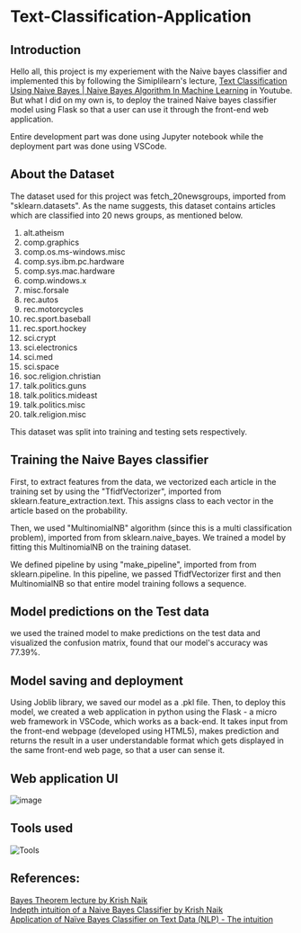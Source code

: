 # Text-Classification-Application

## Introduction
Hello all, this project is my experiement with the Naive bayes classifier and implemented this by following the Simiplilearn's lecture, [Text Classification Using Naive Bayes | Naive Bayes Algorithm In Machine Learning](https://www.youtube.com/watch?v=60pqgfT5tZM) in Youtube. But what I did on my own is, to deploy the trained Naive bayes classifier model using Flask so that a user can use it through the front-end web application.

Entire development part was done using Jupyter notebook while the deployment part was done using VSCode.
## About the Dataset
The dataset used for this project was fetch_20newsgroups, imported from "sklearn.datasets". As the name suggests, this dataset contains articles which are classified into 20 news groups, as mentioned below.

1. alt.atheism
2. comp.graphics
3. comp.os.ms-windows.misc
4. comp.sys.ibm.pc.hardware
5. comp.sys.mac.hardware
6. comp.windows.x
7. misc.forsale
8. rec.autos
9. rec.motorcycles
10. rec.sport.baseball
11. rec.sport.hockey
12. sci.crypt
13. sci.electronics
14. sci.med
15. sci.space
16. soc.religion.christian
17. talk.politics.guns
18. talk.politics.mideast
19. talk.politics.misc
20. talk.religion.misc

This dataset was split into training and testing sets respectively.

## Training the Naive Bayes classifier

First, to extract features from the data, we vectorized each article in the training set by using the "TfidfVectorizer", imported from sklearn.feature_extraction.text. This assigns class to each vector in the article based on the probability. 

Then, we used "MultinomialNB" algorithm (since this is a multi classification problem), imported from from sklearn.naive_bayes. We trained a model by fitting  this MultinomialNB on the training dataset.

We defined pipeline by using "make_pipeline", imported from from sklearn.pipeline. In this pipeline, we passed TfidfVectorizer first and then MultinomialNB so that entire model training follows a sequence. 

## Model predictions on the Test data

we used the trained model to make predictions on the test data and visualized the confusion matrix, found that our model's accuracy was 77.39%. 

## Model saving and deployment

Using Joblib library, we saved our model as a .pkl file. Then, to deploy this model, we created a web application in python using the Flask - a micro web framework in VSCode, which works as a back-end. It takes input from the front-end webpage (developed using HTML5), makes prediction and returns the result in a user understandable format which gets displayed in the same front-end web page, so that a user can sense it.

## Web application UI

![image](https://user-images.githubusercontent.com/22242325/166197641-7a03a361-c92b-438f-9b02-421f4017a84f.png)

## Tools used
![Tools](https://user-images.githubusercontent.com/22242325/166197241-07b2d242-a793-46b2-a7fb-313d910efcde.png)

## References:
[Bayes Theorem lecture by Krish Naik](https://www.youtube.com/watch?v=71oNiqPoKD8&ab_channel=KrishNaik) <br>
[Indepth intuition of a Naive Bayes Classifier by Krish Naik](https://www.youtube.com/watch?v=jS1CKhALUBQ&ab_channel=KrishNaik) <br>
[Application of Naïve Bayes Classifier on Text Data (NLP) - The intuition](https://www.youtube.com/watch?v=temQ8mHpe3k&ab_channel=KrishNaik) <br>









